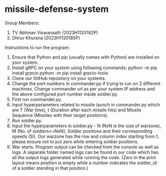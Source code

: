# missile-defense-system

Group  Members:
1. TV Abhinav Viswanaath  (2023H1120182P)
2. Dhruv Khurana  (2023H1120185P)

   
Instructions to run the program:

1. Ensure that Python and pip (usually comes with Python) are installed on your system.
2. Install gRPC on your system using following commands:
   python -m pip install grpcio
   python -m pip install grpcio-tools
3. Clone our GitHub repository on your systems.
4. Change the port numbers in commander.py if trying to run on 2 different machines. Change commander url as per your system IP address and the above configured port number inside soldier.py.  
5. First run commander.py.
6. Input hyperparameters related to missile launch in commander.py which are T (War time), t (Duration after each missile hits) and Missile Sequence (Missiles with their target positions).
7. Run soldier.py.
8. Input the hyperparameters in soldier.py - N (NxN is the size of warzone), M (No. of soldiers<=NxN), Soldier positions and their corresponding speeds (Si). Our warzone has the row and column index starting from 1, please ensure not to put zero while entering soldier positions. 
9. War starts. Program output can be checked from the console as well as logs. A separate folder named logs can be found in our code which has all the output logs generated while running the code.
 (Zero in the print layout means position is empty while a number indicates the soldier_id of a soldier standing in that position.)

